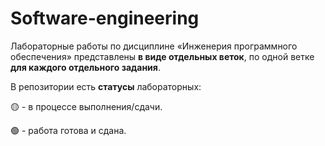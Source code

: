 # Software-engineering
Лабораторные работы по дисциплине «Инженерия программного обеспечения» представлены **в виде отдельных веток**, по одной ветке **для каждого отдельного задания**.

В репозитории есть **статусы** лабораторных:

🟡 - в процессе выполнения/сдачи.

🟢 - работа готова и сдана.